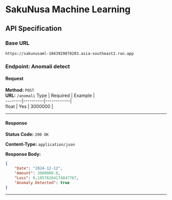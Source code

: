 # **SakuNusa Machine Learning** 

## **API Specification**  

### **Base URL**  
```
https://sakunusaml-1043929878203.asia-southeast2.run.app
```
### **Endpoint: Anomali detect**  
#### **Request**  
**Method:** `POST`  
**URL:** `/anomali`
 Type   | Required | Example    |  
--------|----------|------------|  
 float  | Yes      |  3000000   |  

---
#### **Response**  

**Status Code:** `200 OK`  

**Content-Type:** `application/json`  

**Response Body:**  
```json
{
    "Date": "2024-12-12",
    "Amount": 3000000.0,
    "Loss": 0.10576264174847767,
    "Anomaly Detected": true
}
```
---

